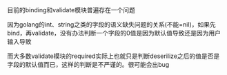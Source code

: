 目前的binding和validate模块普遍存在一个问题

因为golang的int、string之类的字段的语义缺失问题的关系(不能=nil)，如果先bind，再validate，没有办法判断一个字段的0值是因为默认值导致还是因为用户输入导致

而大多数validate模块的required实际上也就只是判断deserilize之后的值是否是字段的默认值而已，这样的判断是不严谨的。很可能会出bug

